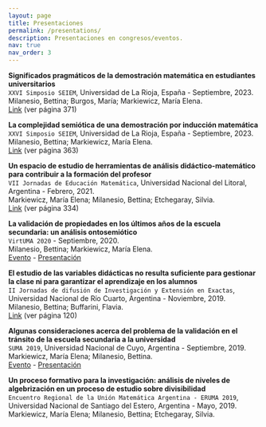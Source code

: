 ```yaml
---
layout: page
title: Presentaciones
permalink: /presentations/
description: Presentaciones en congresos/eventos.
nav: true
nav_order: 3
---
```


**Significados pragmáticos de la demostración matemática en estudiantes universitarios**\
`XXVI Simposio SEIEM`, Universidad de La Rioja, España - Septiembre, 2023.\
Milanesio, Bettina; Burgos, María; Markiewicz, María Elena.\
[Link](https://www.seiem.es/docs/actas/26/ActasXXVISEIEM.pdf) (ver página 371)

**La complejidad semiótica de una demostración por inducción matemática**\
`XXVI Simposio SEIEM`, Universidad de La Rioja, España - Septiembre, 2023.\
Milanesio, Bettina; Markiewicz, María Elena.\
[Link](https://www.seiem.es/docs/actas/26/ActasXXVISEIEM.pdf) (ver página 363)

**Un espacio de estudio de herramientas de análisis didáctico-matemático para contribuir a la formación del profesor**\
`VII Jornadas de Educación Matemática`, Universidad Nacional del Litoral, Argentina - Febrero, 2021.\
Markiewicz, María Elena; Milanesio, Bettina; Etchegaray, Silvia.\
[Link](https://www.fhuc.unl.edu.ar/institucional/wp-content/uploads/sites/3/2018/08/Ebook-Actas-Jornadas-Matem%C3%A1tica-2021.pdf) (ver página 334)

**La validación de propiedades en los últimos años de la escuela secundaria: un análisis ontosemiótico**\
`VirtUMA 2020` - Septiembre, 2020.\
Milanesio, Bettina; Markiewicz, María Elena.\
[Evento](https://virtuma2020.com.ar) - [Presentación](https://www.youtube.com/watch?v=JLW7khUUDqg&feature=youtu.be&ab_channel=BettinaMilanesio)

**El estudio de las variables didácticas no resulta suficiente para gestionar la clase ni para garantizar el aprendizaje en los alumnos**\
`II Jornadas de difusión de Investigación y Extensión en Exactas`, Universidad Nacional de Río Cuarto, Argentina - Noviembre, 2019. \
Milanesio, Bettina; Buffarini, Flavia.\
[Link](https://drive.google.com/file/d/1jvoNKOXwzuwWVt6aAMmU7Bc9qhbzRYWB/view)
(ver página 120)

**Algunas consideraciones acerca del problema de la validación en el tránsito de la escuela secundaria a la universidad**\
`SUMA 2019`, Universidad Nacional de Cuyo, Argentina - Septiembre, 2019.\
Markiewicz, María Elena; Milanesio, Bettina.\
[Evento](http://www.union-matematica.org.ar/suma2019/suma2019.html) - [Presentación](http://www.union-matematica.org.ar/suma2019/abstract_ed_2.html#29/07/2019%2010:13:54)

**Un proceso formativo para la investigación: análisis de niveles de algebrización en un proceso de estudio sobre divisibilidad**\
`Encuentro Regional de la Unión Matemática Argentina - ERUMA 2019`, Universidad Nacional de Santiago del Estero, Argentina - Mayo, 2019.\
Markiewicz, María Elena; Milanesio, Bettina; Etchegaray, Silvia.
